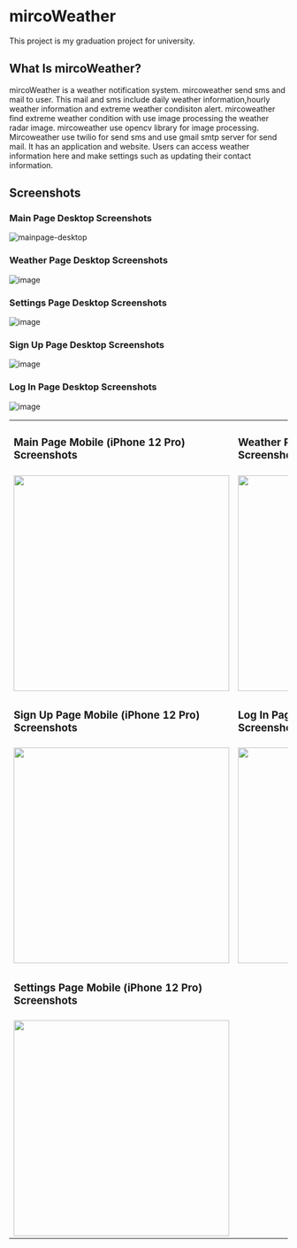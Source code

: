 # mircoWeather
This project is my graduation project for university. 

## What Is mircoWeather?

mircoWeather is a weather notification system. mircoweather send sms and mail to user. This mail and sms include daily weather information,hourly weather information and extreme weather condisiton alert. mircoweather find extreme weather condition with use image processing the weather radar image. mircoweather use opencv library for image processing. Mircoweather use twilio for send sms and use gmail smtp server for send mail. It has an application and website. Users can access weather information here and make settings such as updating their contact information.


## Screenshots

### Main Page Desktop Screenshots
![mainpage-desktop](https://user-images.githubusercontent.com/55981219/174827853-b7af37ec-3ac7-4fd2-b124-29927b76ae4a.png)

### Weather Page Desktop Screenshots
![image](https://user-images.githubusercontent.com/55981219/174828937-edf48d39-1dc9-4fb5-95c2-92e5a877eb1d.png)

### Settings Page Desktop Screenshots
![image](https://user-images.githubusercontent.com/55981219/174829146-1cdcb5ec-ffca-46c4-bfe2-e539c5f757e6.png)

### Sign Up Page Desktop Screenshots
![image](https://user-images.githubusercontent.com/55981219/174829344-dacb22b5-5da2-4225-95c8-d99e0af818df.png)

### Log In Page Desktop Screenshots
![image](https://user-images.githubusercontent.com/55981219/174829816-dfc6a050-494c-4347-b674-0e50c1badf89.png)


<table>
  <tr>
    <td>
      <h3> Main Page Mobile (iPhone 12 Pro) Screenshots </h3>
    </td>
    <td>
      <h3> Weather Page Mobile (iPhone 12 Pro) Screenshots</h3>
    </td>
  </tr>
  
  <tr>
    <td>
      <img src="https://user-images.githubusercontent.com/55981219/174830016-62416c0a-5c22-4b93-89da-5f6181c29490.png" width="390px">
    </td>
    <td>
      <img src="https://user-images.githubusercontent.com/55981219/174830214-c4151867-1ffb-421c-a373-2cced1310ccb.png" width="390px">
    </td>
  </tr>
  
  <tr>
    <td>
      <h3> Sign Up Page Mobile (iPhone 12 Pro) Screenshots </h3>
    </td>
    <td>
      <h3> Log In Page Mobile (iPhone 12 Pro) Screenshots</h3>
    </td>
  </tr>

  <tr>
    <td>
      <img src="https://user-images.githubusercontent.com/55981219/174843882-ca67f3f1-dadd-40ea-a9e1-ef50a7dfbf65.png" width="390px">
    </td>
    <td>
      <img src="https://user-images.githubusercontent.com/55981219/174843941-a6e00a19-ed63-4b63-9c99-500897a2628f.png" width="390px">
    </td>
  </tr>
    
  <tr>
    <td>
      <h3> Settings Page Mobile (iPhone 12 Pro) Screenshots </h3>
    </td>
  </tr>

  <tr>
    <td>
      <img src="https://user-images.githubusercontent.com/55981219/174855578-ed3099e7-50e4-4388-bed6-ea1d4bff4d4f.png" width="390px">
    </td>
  </tr>
  
</table>
  

